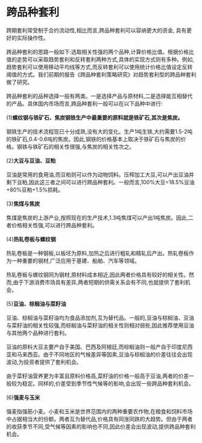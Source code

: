 # 跨品种套利<br>
跨期套利常受制于合约流动性,相比而言,跨品种套利可以容纳更大的资金, 具有更好的实际操作性。<br>
<br>
跨品种套利的思路一般如下:选取相关性强的两个品种,计算价格比值。根据价格比值的走势可以采取趋势套利和反转套利两种方式,具体的实现方式则有多种。例如,趋势套利可以使用移动平均线等方式,而反转套利可以使用统计价格比值设定反转阈值的方式。我们前期的报告《跨品种套利策略研究》对趋势套利型的跨品种套利做了研究。<br>
<br>
跨品种套利的品种选择一般有两类。一是选择产品与原材料,二是选择能互相替代的产品。具体国内市场而言,跨品种套利一般可以在以下品种中进行:<br>
<br>
(1)**螺纹钢与铁矿石、焦炭钢铁生产中最重要的原料就是铁矿石,其次是焦炭。**<br>
<br>
钢铁生产的技术流程现已十分成熟,没有大的变化。生产1吨生铁,大约需要1.5-2吨的铁矿石,0.4-0.6吨的焦炭。因此,钢铁的价格基本上取决于铁矿石与焦炭的价格。钢铁与铁矿石的相关性很强,与焦炭的相关性次之。<br>
<br>
(2)**大豆与豆油、豆粕**<br>
<br>
豆油是常用的食用油,而豆粕则可以作为动物饲料。压榨加工大豆,可以产出豆油并剩下豆粕,因此这三者之间可以进行跨品种套利。一般而言,100%大豆=18.5%豆油+80%豆粕+1.5%损耗。<br>
<br>
(3)**焦煤与焦炭**<br>
<br>
焦煤是焦炭的上游产业,按照现在的生产技术,1.3吨焦煤可以产出1吨焦炭。因此,二者价格相关性强,可以进行跨品种套利。<br>
<br>
(4)**热轧卷板与螺纹钢**<br>
<br>
热轧卷板是一种钢板,以板坯为原料,加热之后进行粗轧和精轧后产出。热轧卷板作为一种重要的钢材,广泛应用于基建、船舶、汽车等领域。<br>
<br>
热轧卷板与螺纹钢同为钢材,原材料成本相近,因此两者价格具有较好的相关性。然而,由于下游消费市场具有差异,两者短期的供需关系会有不同,也就提供了套利机会。<br>
<br>
(5)**豆油、棕榈油与菜籽油**<br>
<br>
豆油、棕榈油与菜籽油均为食品添加剂,互为替代品。一般的,豆油与棕榈油、豆油与菜籽油的相关性较强,而棕榈油与菜籽油的相关性则相对弱些,因此推荐使用豆油与其他两个品种进行套利。<br>
<br>
豆油的原料大豆主要产自于美国、巴西及阿根廷,而棕榈油则一般产自于印度尼西亚和马来西亚。由于不同地区的气候差异等因素,豆油与棕榈油的价差往往会出现波动,为投资者提供了套利机会。<br>
<br>
由于菜籽油营养更为丰富且原料价格高,菜籽油的价格一般高于豆油,两者的价差一般较为稳定。同样的,价差受到季节性气候等的影响,会出现一些跨品种套利机会。<br>
<br>
(6)**强麦与玉米**<br>
<br>
强麦指强筋小麦。小麦和玉米是世界范围内的两种重要农作物,在粮食和饲料市场中占据相当大的份额。两者互为替代品,价格具有同涨同跌的大趋势。但由于两者的收获季节不同,受气候等因素的影响也不同,因此价差会出现波动,提供跨品种套利机会。<br>

